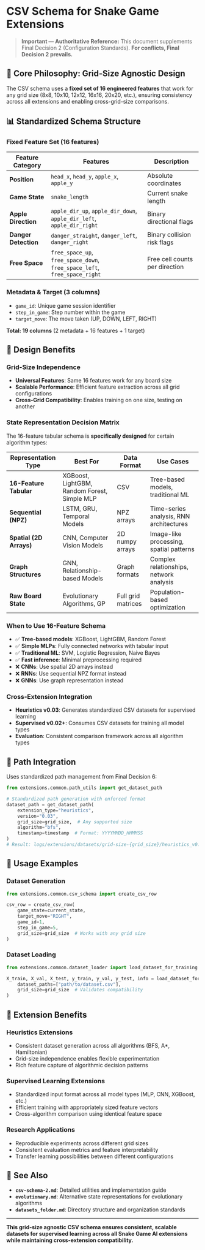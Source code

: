 # CSV Schema for Snake Game Extensions

> **Important — Authoritative Reference:** This document supplements Final Decision 2 (Configuration Standards). **For conflicts, Final Decision 2 prevails.**

## 🎯 **Core Philosophy: Grid-Size Agnostic Design**

The CSV schema uses a **fixed set of 16 engineered features** that work for any grid size (8x8, 10x10, 12x12, 16x16, 20x20, etc.), ensuring consistency across all extensions and enabling cross-grid-size comparisons.

## 📊 **Standardized Schema Structure**

### **Fixed Feature Set (16 features)**

| Feature Category | Features | Description |
|------------------|----------|-------------|
| **Position** | `head_x`, `head_y`, `apple_x`, `apple_y` | Absolute coordinates |
| **Game State** | `snake_length` | Current snake length |
| **Apple Direction** | `apple_dir_up`, `apple_dir_down`, `apple_dir_left`, `apple_dir_right` | Binary directional flags |
| **Danger Detection** | `danger_straight`, `danger_left`, `danger_right` | Binary collision risk flags |
| **Free Space** | `free_space_up`, `free_space_down`, `free_space_left`, `free_space_right` | Free cell counts per direction |

### **Metadata & Target (3 columns)**
- `game_id`: Unique game session identifier
- `step_in_game`: Step number within the game
- `target_move`: The move taken (UP, DOWN, LEFT, RIGHT)

**Total: 19 columns** (2 metadata + 16 features + 1 target)

## 🧠 **Design Benefits**

### **Grid-Size Independence**
- **Universal Features**: Same 16 features work for any board size
- **Scalable Performance**: Efficient feature extraction across all grid configurations
- **Cross-Grid Compatibility**: Enables training on one size, testing on another

### **State Representation Decision Matrix**
The 16-feature tabular schema is **specifically designed** for certain algorithm types:

| Representation Type | Best For | Data Format | Use Cases |
|-------------------|----------|-------------|-----------|
| **16-Feature Tabular** | XGBoost, LightGBM, Random Forest, Simple MLP | CSV | Tree-based models, traditional ML |
| **Sequential (NPZ)** | LSTM, GRU, Temporal Models | NPZ arrays | Time-series analysis, RNN architectures |
| **Spatial (2D Arrays)** | CNN, Computer Vision Models | 2D numpy arrays | Image-like processing, spatial patterns |
| **Graph Structures** | GNN, Relationship-based Models | Graph formats | Complex relationships, network analysis |
| **Raw Board State** | Evolutionary Algorithms, GP | Full grid matrices | Population-based optimization |

### **When to Use 16-Feature Schema**
- ✅ **Tree-based models**: XGBoost, LightGBM, Random Forest
- ✅ **Simple MLPs**: Fully connected networks with tabular input
- ✅ **Traditional ML**: SVM, Logistic Regression, Naive Bayes
- ✅ **Fast inference**: Minimal preprocessing required
- ❌ **CNNs**: Use spatial 2D arrays instead
- ❌ **RNNs**: Use sequential NPZ format instead
- ❌ **GNNs**: Use graph representation instead

### **Cross-Extension Integration**
- **Heuristics v0.03**: Generates standardized CSV datasets for supervised learning
- **Supervised v0.02+**: Consumes CSV datasets for training all model types
- **Evaluation**: Consistent comparison framework across all algorithm types

## 📁 **Path Integration**

Uses standardized path management from Final Decision 6:

```python
from extensions.common.path_utils import get_dataset_path

# Standardized path generation with enforced format
dataset_path = get_dataset_path(
    extension_type="heuristics", 
    version="0.03",
    grid_size=grid_size,  # Any supported size
    algorithm="bfs",
    timestamp=timestamp  # Format: YYYYMMDD_HHMMSS
)
# Result: logs/extensions/datasets/grid-size-{grid_size}/heuristics_v0.03_{timestamp}/
```

## 🔧 **Usage Examples**

### **Dataset Generation**
```python
from extensions.common.csv_schema import create_csv_row

csv_row = create_csv_row(
    game_state=current_state,
    target_move="RIGHT", 
    game_id=1,
    step_in_game=5,
    grid_size=grid_size  # Works with any grid size
)
```

### **Dataset Loading**
```python
from extensions.common.dataset_loader import load_dataset_for_training

X_train, X_val, X_test, y_train, y_val, y_test, info = load_dataset_for_training(
    dataset_paths=["path/to/dataset.csv"],
    grid_size=grid_size  # Validates compatibility
)
```

## 🎯 **Extension Benefits**

### **Heuristics Extensions**
- Consistent dataset generation across all algorithms (BFS, A*, Hamiltonian)
- Grid-size independence enables flexible experimentation
- Rich feature capture of algorithmic decision patterns

### **Supervised Learning Extensions**
- Standardized input format across all model types (MLP, CNN, XGBoost, etc.)
- Efficient training with appropriately sized feature vectors
- Cross-algorithm comparison using identical feature space

### **Research Applications**
- Reproducible experiments across different grid sizes
- Consistent evaluation metrics and feature interpretability
- Transfer learning possibilities between different configurations

## 🔗 **See Also**

- **`csv-schema-2.md`**: Detailed utilities and implementation guide
- **`evolutionary.md`**: Alternative state representations for evolutionary algorithms
- **`datasets_folder.md`**: Directory structure and organization standards

---

**This grid-size agnostic CSV schema ensures consistent, scalable datasets for supervised learning across all Snake Game AI extensions while maintaining cross-extension compatibility.**
